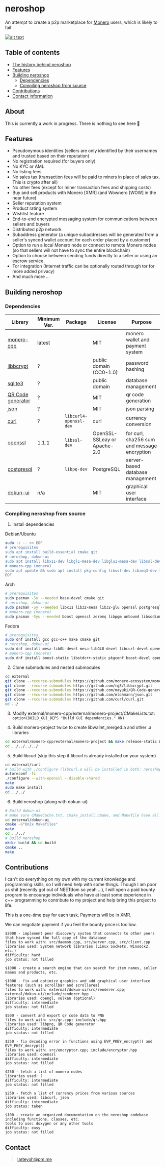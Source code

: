 # neroshop 

An attempt to create a p2p marketplace for [Monero](https://getmonero.org/) users, which is likely to fail

[![alt text](res/neroshop-logo.png)](https://github.com/larteyoh/neroshop "neroshop logo")


## Table of contents
- [The history behind neroshop](#about)
- [Features](#features) <!-- - [Documentation](#documentation)-->
- [Building neroshop](#building-neroshop)
  - [Dependencies](#dependencies)
  - [Compiling neroshop from source](#compiling-neroshop-from-source) <!-- - [License](#license)-->
- [Contributions](#contributions)  <!-- - [Bug Bounty Program]-->
- [Contact information](#contact)

## About
This is currently a work in progress. There is nothing to see here :shrug:



## Features
* Pseudonymous identities (sellers are only identified by their usernames and trusted based on their reputation)
* No registration required (for buyers only)
* No KYC or AML
* No listing fees
* No sales tax (transaction fees will be paid to miners in place of sales tax. This is crypto after all)
* No other fees (except for miner transaction fees and shipping costs)
* Buy and sell products with Monero [XMR] (and Wownero [WOW] in the near future)
* Seller reputation system
* Product rating system
* Wishlist feature
* End-to-end encrypted messaging system for communications between sellers and buyers
* Distributed p2p network
* Subaddress generator (a unique subaddresses will be generated from a seller's synced wallet account for each order placed by a customer)
* Option to run a local Monero node or connect to remote Monero nodes (so that sellers will not have to sync the entire blockchain)
* Option to choose between sending funds directly to a seller or using an escrow service.
* Tor integration (Internet traffic can be optionally routed through tor for more added privacy)
* And much more ...


## Building neroshop

### Dependencies
|      Library                                                       | Minimum Ver.    | Package                | License                            |         Purpose                                                        |
|--------------------------------------------------------------------|-----------------|------------------------|------------------------------------|------------------------------------------------------------------------|
| [monero-cpp](https://github.com/monero-ecosystem/monero-cpp)       | latest          |                        | MIT                                | monero wallet and payment system                                       |
| [libbcrypt](https://github.com/rg3/libbcrypt)                      | ?               |                        | public domain (CC0-1.0)            | password hashing                                                       |
| [sqlite3](https://sqlite.org/)                                     | ?               |                        | public domain                      | database management                                                    |
| [QR Code generator](https://github.com/nayuki/QR-Code-generator)   | ?               |                        | MIT                                | qr code generation                                                     |
| [json](https://github.com/nlohmann/json/)                          | ?               |                        | MIT                                | json parsing                                                           |
| [curl](https://github.com/curl/curl)                               | ?               | `libcurl4-openssl-dev` | curl                               | currency conversion                                                    |
| [openssl](https://github.com/openssl/openssl)                      | 1.1.1           | `libssl-dev`           | OpenSSL-SSLeay or Apache-2.0       | for curl, sha256 sum and message encryption                            |
| [postgresql](https://www.postgresql.org/)                          | ?               | `libpq-dev`            | PostgreSQL                         | server-based database management                                       |
| [dokun-ui](external/dokun-ui)                                      | n/a             |                        | MIT                                | graphical user interface                                               |


### Compiling neroshop from source
1. Install dependencies

Debian/Ubuntu
```sh
sudo -s -- << EOF
# prerequisites
sudo apt install build-essential cmake git
# neroshop, dokun-ui
sudo apt install libx11-dev libgl1-mesa-dev libglu1-mesa-dev libssl-dev libpq-dev postgresql
# monero-cpp (monero)
sudo apt update && sudo apt install pkg-config libssl-dev libzmq3-dev libunbound-dev libsodium-dev libunwind8-dev liblzma-dev libreadline6-dev libldns-dev libexpat1-dev libpgm-dev qttools5-dev-tools libhidapi-dev libusb-1.0-0-dev libprotobuf-dev protobuf-compiler libudev-dev libboost-chrono-dev libboost-date-time-dev libboost-filesystem-dev libboost-locale-dev libboost-program-options-dev libboost-regex-dev libboost-serialization-dev libboost-system-dev libboost-thread-dev python3 ccache doxygen graphviz
EOF
```
Arch
```sh
# prerequisites
sudo pacman -Sy --needed base-devel cmake git
# neroshop, dokun-ui
sudo pacman -Sy --needed libx11 lib32-mesa lib32-glu openssl postgresql
# monero-cpp (monero)
sudo pacman -Syu --needed boost openssl zeromq libpgm unbound libsodium libunwind xz readline ldns expat gtest python3 ccache doxygen graphviz qt5-tools hidapi libusb protobuf systemd
```
Fedora
```sh
# prerequisites
sudo dnf install gcc gcc-c++ make cmake git
# neroshop, dokun-ui
sudo dnf install mesa-libGL-devel mesa-libGLU-devel libcurl-devel openssl-devel libpq-devel postgresql-server
# monero-cpp (monero)
sudo dnf install boost-static libstdc++-static pkgconf boost-devel openssl-devel zeromq-devel openpgm-devel unbound-devel libsodium-devel libunwind-devel xz-devel readline-devel ldns-devel expat-devel gtest-devel ccache doxygen graphviz qt5-linguist hidapi-devel libusbx-devel protobuf-devel protobuf-compiler systemd-devel
```


2. Clone submodules and nested submodules
```sh
cd external
git clone --recurse-submodules https://github.com/monero-ecosystem/monero-cpp.git
git clone --recurse-submodules https://github.com/rg3/libbcrypt.git
git clone --recurse-submodules https://github.com/nayuki/QR-Code-generator.git
git clone --recurse-submodules https://github.com/nlohmann/json.git
git clone --recurse-submodules https://github.com/curl/curl.git
cd ../
```

3. Modify external/monero-cpp/external/monero-project/CMakeLists.txt:
`option(BUILD_GUI_DEPS "Build GUI dependencies." ON)`

4. Build monero-project twice to create libwallet_merged.a and other .a libraries
```sh
cd external/monero-cpp/external/monero-project && make release-static && make release-static
cd ../../../../
```

5. Build libcurl (skip this step if libcurl is already installed on your system)
```sh
cd external/curl
# build with ./configure (libcurl.a will be installed in both: neroshop/external/curl/lib/.libs/ and /usr/local/lib/)
autoreconf -fi
./configure --with-openssl --disable-shared
make
sudo make install
cd ../../
```

6. Build neroshop (along with dokun-ui)
```sh
# Build dokun-ui
# make sure CMakeCache.txt, cmake_install.cmake, and Makefile have all been deleted if not
cd external/dokun-ui
cmake -G"Unix Makefiles"
make
cd ../../
# Build neroshop
mkdir build && cd build
cmake ..
make
```


## Contributions
I can't do everything on my own with my current knowledge and programming skills, so I will need help with some things. Though I am poor as shit (recently got out of NEETdom so yeah ...), I will open a paid bounty program to encourage individuals who have at least some experience in c++ programming to contribute to my project and help bring this project to life.

This is a one-time pay for each task. Payments will be in XMR.

We can negotiate payment if you feel the bounty price is too low.
```
$2000 - implement peer discovery system that connects to other peers that have synced the full copy of the database
files to work with: src/daemon.cpp, src/server.cpp, src/client.cpp
libraries used: System network libraries (Linux Sockets, Winsock2, etc.)
difficulty: hard
job status: not filled

$1000 - create a search engine that can search for item names, seller names and products, etc.

$1000 - fix and optimize graphics and add graphical user interface features (such as scrollbar and scrollarea)
files to work with: external/dokun-ui/src/renderer.cpp; external/dokun-ui/include/renderer.hpp
libraries used: opengl, vulkan (optional)
difficulty: intermediate
job status: not filled

$500 - convert and export qr code data to PNG
files to work with: src/qr.cpp; include/qr.hpp
libraries used: libpng, QR Code generator
difficulty: intermediate
job status: not filled

$250 - fix decoding error in functions using EVP_PKEY_encrypt() and EVP_PKEY_decrypt()
files to work with: src/encryptor.cpp; include/encryptor.hpp
libraries used: openssl
difficulty: intermediate
job status: not filled

$250 - fetch a list of monero nodes
libraries used: ?
difficulty: intermediate
job status: not filled

$250 - fetch a list of currency prices from various sources
libraries used: libcurl, json
difficulty: intermediate
job status: taken

$100 - create an organized documentation on the neroshop codebase including functions, classes, etc.
tools to use: doxygen or any other tools
difficulty: easy
job status: not filled
```


## Contact
> larteyoh@pm.me

[//]: # (rm -rf external/dokun-ui/CMakeFiles; rm -rf external/dokun-ui/CMakeCache.txt; rm -rf external/dokun-ui/cmake_install.cmake; rm -rf external/dokun-ui/Makefile)
[//]: # (git add CMakeLists.txt external/ include/ readme.md res/neroshop-logo.png res/ss res/tmp_images res/wallets src/ todo.txt)
[//]: # (git commit -m"")
[//]: # (git push -u origin feature)
